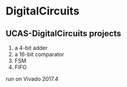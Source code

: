 # DigitalCircuits
## UCAS-DigitalCircuits projects
1. a 4-bit adder
2. a 16-bit comparator
3. FSM
4. FIFO

run on Vivado 2017.4
